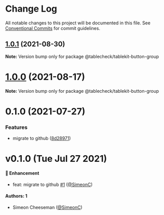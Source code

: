 # Change Log

All notable changes to this project will be documented in this file.
See [Conventional Commits](https://conventionalcommits.org) for commit guidelines.

## [1.0.1](https://github.com/tablecheck/tablekit/compare/@tablecheck/tablekit-button-group@1.0.0...@tablecheck/tablekit-button-group@1.0.1) (2021-08-30)

**Note:** Version bump only for package @tablecheck/tablekit-button-group





# [1.0.0](https://github.com/tablecheck/tablekit/compare/@tablecheck/tablekit-button-group@0.1.0...@tablecheck/tablekit-button-group@1.0.0) (2021-08-17)

**Note:** Version bump only for package @tablecheck/tablekit-button-group





# 0.1.0 (2021-07-27)


### Features

* migrate to github ([8d28971](https://github.com/tablecheck/tablekit/commit/8d28971175010fcb2a3cd9c48a749e7af1bdc9f9))





# v0.1.0 (Tue Jul 27 2021)

#### 🚀 Enhancement

- feat: migrate to github [#1](https://github.com/tablecheck/tablekit/pull/1) ([@SimeonC](https://github.com/SimeonC))

#### Authors: 1

- Simeon Cheeseman ([@SimeonC](https://github.com/SimeonC))
